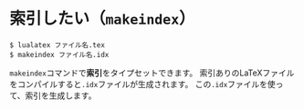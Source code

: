 # 索引したい（`makeindex`）

```console
$ lualatex ファイル名.tex
$ makeindex ファイル名.idx
```

`makeindex`コマンドで**索引**をタイプセットできます。
索引ありのLaTeXファイルをコンパイルすると`.idx`ファイルが生成されます。
この`.idx`ファイルを使って、索引を生成します。
